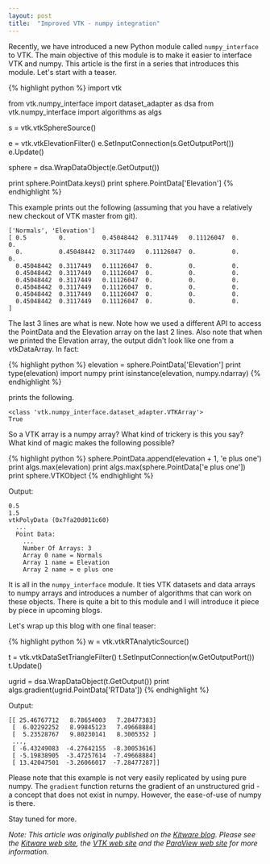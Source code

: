 ```yaml
---
layout: post
title:  "Improved VTK - numpy integration"
---
```


Recently, we have introduced a new Python module called `numpy_interface` to VTK. The main objective of this module is to make it easier to interface VTK and numpy. This article is the first in a series that introduces this module. Let's start with a teaser.

{% highlight python %}
import vtk

from vtk.numpy_interface import dataset_adapter as dsa
from vtk.numpy_interface import algorithms as algs 

s = vtk.vtkSphereSource()

e = vtk.vtkElevationFilter()
e.SetInputConnection(s.GetOutputPort())
e.Update()

sphere = dsa.WrapDataObject(e.GetOutput())

print sphere.PointData.keys()
print sphere.PointData['Elevation']
{% endhighlight %}

This example prints out the following (assuming that you have a relatively new checkout of VTK master from git).

    ['Normals', 'Elevation']
    [ 0.5         0.          0.45048442  0.3117449   0.11126047  0.          0.
      0.          0.45048442  0.3117449   0.11126047  0.          0.          0.
      0.45048442  0.3117449   0.11126047  0.          0.          0.
      0.45048442  0.3117449   0.11126047  0.          0.          0.
      0.45048442  0.3117449   0.11126047  0.          0.          0.
      0.45048442  0.3117449   0.11126047  0.          0.          0.
      0.45048442  0.3117449   0.11126047  0.          0.          0.
      0.45048442  0.3117449   0.11126047  0.          0.          0.        ]

The last 3 lines are what is new. Note how we used a different API to access the PointData and the Elevation array on the last 2 lines. Also note that when we printed the Elevation array, the output didn't look like one from a vtkDataArray. In fact:

{% highlight python %}
elevation = sphere.PointData['Elevation']
print type(elevation)
import numpy
print isinstance(elevation, numpy.ndarray)
{% endhighlight %}

prints the following.

    <class 'vtk.numpy_interface.dataset_adapter.VTKArray'>
    True

So a VTK array is a numpy array? What kind of trickery is this you say? What kind of magic makes the following possible?

{% highlight python %}
sphere.PointData.append(elevation + 1, 'e plus one')
print algs.max(elevation)
print algs.max(sphere.PointData['e plus one'])
print sphere.VTKObject
{% endhighlight %}

Output:

    0.5
    1.5
    vtkPolyData (0x7fa20d011c60)
      ...
      Point Data:
        ...
        Number Of Arrays: 3
        Array 0 name = Normals
        Array 1 name = Elevation
        Array 2 name = e plus one

It is all in the `numpy_interface` module. It ties VTK datasets and data arrays to numpy arrays and introduces a number of algorithms that can work on these objects. There is quite a bit to this module and I will introduce it piece by piece in upcoming blogs.

Let's wrap up this blog with one final teaser:

{% highlight python %}
w = vtk.vtkRTAnalyticSource() 

t = vtk.vtkDataSetTriangleFilter()
t.SetInputConnection(w.GetOutputPort())
t.Update() 

ugrid = dsa.WrapDataObject(t.GetOutput())
print algs.gradient(ugrid.PointData['RTData'])
{% endhighlight %}

Output:

    [[ 25.46767712   8.78654003   7.28477383]
     [  6.02292252   8.99845123   7.49668884]
     [  5.23528767   9.80230141   8.3005352 ]
     ...,
     [ -6.43249083  -4.27642155  -8.30053616]
     [ -5.19838905  -3.47257614  -7.49668884]
     [ 13.42047501  -3.26066017  -7.28477287]]

Please note that this example is not very easily replicated by using pure numpy. The `gradient` function returns the gradient of an unstructured grid - a concept that does not exist in numpy. However, the ease-of-use of numpy is there.

Stay tuned for more.

_Note: This article was originally published on the [Kitware blog](http://www.kitware.com/blog/home/post/709).
Please see the [Kitware web site](http://www.kitware.com), the [VTK web site](http://www.vtk.org) and the
[ParaView web site](http://www.paraview.org) for more information._
